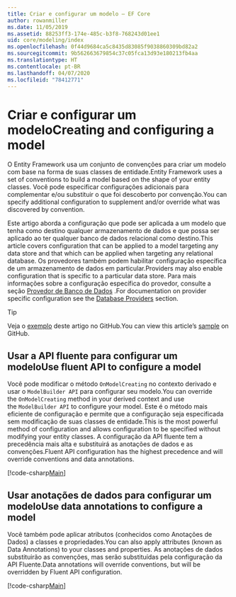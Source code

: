 ```yaml
---
title: Criar e configurar um modelo – EF Core
author: rowanmiller
ms.date: 11/05/2019
ms.assetid: 88253ff3-174e-485c-b3f8-768243d01ee1
uid: core/modeling/index
ms.openlocfilehash: 0f44d9684ca5c8435d83085f9038860309bd82a2
ms.sourcegitcommit: 9b562663679854c37c05fca13d93e180213fb4aa
ms.translationtype: HT
ms.contentlocale: pt-BR
ms.lasthandoff: 04/07/2020
ms.locfileid: "78412771"
---
```

# <a name="creating-and-configuring-a-model"></a><span data-ttu-id="13f9d-102">Criar e configurar um modelo</span><span class="sxs-lookup"><span data-stu-id="13f9d-102">Creating and configuring a model</span></span>

<span data-ttu-id="13f9d-103">O Entity Framework usa um conjunto de convenções para criar um modelo com base na forma de suas classes de entidade.</span><span class="sxs-lookup"><span data-stu-id="13f9d-103">Entity Framework uses a set of conventions to build a model based on the shape of your entity classes.</span></span> <span data-ttu-id="13f9d-104">Você pode especificar configurações adicionais para complementar e/ou substituir o que foi descoberto por convenção.</span><span class="sxs-lookup"><span data-stu-id="13f9d-104">You can specify additional configuration to supplement and/or override what was discovered by convention.</span></span>

<span data-ttu-id="13f9d-105">Este artigo aborda a configuração que pode ser aplicada a um modelo que tenha como destino qualquer armazenamento de dados e que possa ser aplicado ao ter qualquer banco de dados relacional como destino.</span><span class="sxs-lookup"><span data-stu-id="13f9d-105">This article covers configuration that can be applied to a model targeting any data store and that which can be applied when targeting any relational database.</span></span> <span data-ttu-id="13f9d-106">Os provedores também podem habilitar configuração específica de um armazenamento de dados em particular.</span><span class="sxs-lookup"><span data-stu-id="13f9d-106">Providers may also enable configuration that is specific to a particular data store.</span></span> <span data-ttu-id="13f9d-107">Para mais informações sobre a configuração específica do provedor, consulte a seção [Provedor de Banco de Dados](../providers/index.md) .</span><span class="sxs-lookup"><span data-stu-id="13f9d-107">For documentation on provider specific configuration see the [Database Providers](../providers/index.md) section.</span></span>

> [!TIP]  
> <span data-ttu-id="13f9d-108">Veja o [exemplo](https://github.com/dotnet/EntityFramework.Docs/tree/master/samples) deste artigo no GitHub.</span><span class="sxs-lookup"><span data-stu-id="13f9d-108">You can view this article’s [sample](https://github.com/dotnet/EntityFramework.Docs/tree/master/samples) on GitHub.</span></span>

## <a name="use-fluent-api-to-configure-a-model"></a><span data-ttu-id="13f9d-109">Usar a API fluente para configurar um modelo</span><span class="sxs-lookup"><span data-stu-id="13f9d-109">Use fluent API to configure a model</span></span>

<span data-ttu-id="13f9d-110">Você pode modificar o método `OnModelCreating` no contexto derivado e usar o `ModelBuilder API` para configurar seu modelo.</span><span class="sxs-lookup"><span data-stu-id="13f9d-110">You can override the `OnModelCreating` method in your derived context and use the `ModelBuilder API` to configure your model.</span></span> <span data-ttu-id="13f9d-111">Este é o método mais eficiente de configuração e permite que a configuração seja especificada sem modificação de suas classes de entidade.</span><span class="sxs-lookup"><span data-stu-id="13f9d-111">This is the most powerful method of configuration and allows configuration to be specified without modifying your entity classes.</span></span> <span data-ttu-id="13f9d-112">A configuração da API fluente tem a precedência mais alta e substituirá as anotações de dados e as convenções.</span><span class="sxs-lookup"><span data-stu-id="13f9d-112">Fluent API configuration has the highest precedence and will override conventions and data annotations.</span></span>

[!code-csharp[Main](../../../samples/core/Modeling/FluentAPI/Required.cs?highlight=12-14)]

## <a name="use-data-annotations-to-configure-a-model"></a><span data-ttu-id="13f9d-113">Usar anotações de dados para configurar um modelo</span><span class="sxs-lookup"><span data-stu-id="13f9d-113">Use data annotations to configure a model</span></span>

<span data-ttu-id="13f9d-114">Você também pode aplicar atributos (conhecidos como Anotações de Dados) a classes e propriedades.</span><span class="sxs-lookup"><span data-stu-id="13f9d-114">You can also apply attributes (known as Data Annotations) to your classes and properties.</span></span> <span data-ttu-id="13f9d-115">As anotações de dados substituirão as convenções, mas serão substituídas pela configuração da API Fluente.</span><span class="sxs-lookup"><span data-stu-id="13f9d-115">Data annotations will override conventions, but will be overridden by Fluent API configuration.</span></span>

[!code-csharp[Main](../../../samples/core/Modeling/DataAnnotations/Required.cs?highlight=15)]
